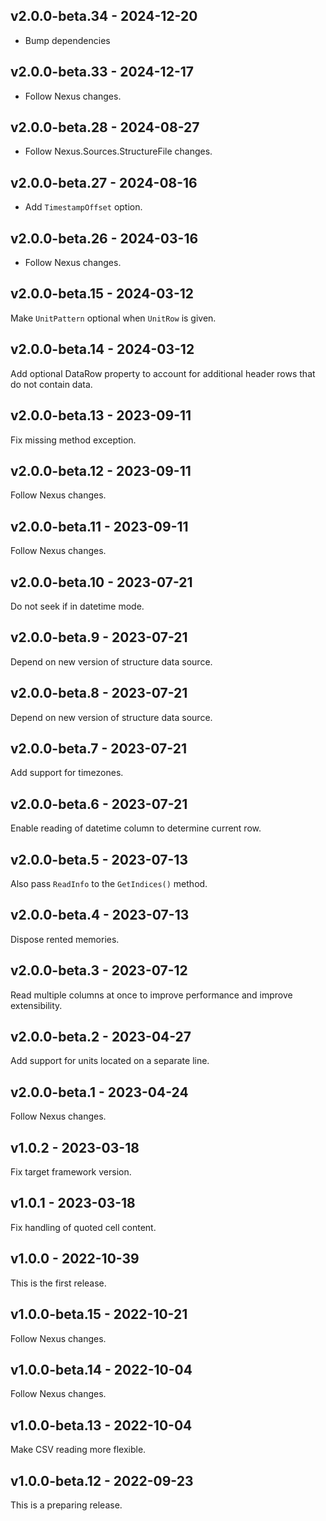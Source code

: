 ## v2.0.0-beta.34 - 2024-12-20

- Bump dependencies

## v2.0.0-beta.33 - 2024-12-17

- Follow Nexus changes.

## v2.0.0-beta.28 - 2024-08-27

- Follow Nexus.Sources.StructureFile changes.

## v2.0.0-beta.27 - 2024-08-16

- Add `TimestampOffset` option.

## v2.0.0-beta.26 - 2024-03-16

- Follow Nexus changes.

## v2.0.0-beta.15 - 2024-03-12

Make `UnitPattern` optional when `UnitRow` is given.

## v2.0.0-beta.14 - 2024-03-12

Add optional DataRow property to account for additional header rows that do not contain data.

## v2.0.0-beta.13 - 2023-09-11

Fix missing method exception.

## v2.0.0-beta.12 - 2023-09-11

Follow Nexus changes.

## v2.0.0-beta.11 - 2023-09-11

Follow Nexus changes.

## v2.0.0-beta.10 - 2023-07-21

Do not seek if in datetime mode.

## v2.0.0-beta.9 - 2023-07-21

Depend on new version of structure data source.

## v2.0.0-beta.8 - 2023-07-21

Depend on new version of structure data source.

## v2.0.0-beta.7 - 2023-07-21

Add support for timezones.

## v2.0.0-beta.6 - 2023-07-21

Enable reading of datetime column to determine current row.

## v2.0.0-beta.5 - 2023-07-13

Also pass `ReadInfo` to the `GetIndices()` method.

## v2.0.0-beta.4 - 2023-07-13

Dispose rented memories.

## v2.0.0-beta.3 - 2023-07-12

Read multiple columns at once to improve performance and improve extensibility.

## v2.0.0-beta.2 - 2023-04-27

Add support for units located on a separate line.

## v2.0.0-beta.1 - 2023-04-24

Follow Nexus changes.

## v1.0.2 - 2023-03-18

Fix target framework version.

## v1.0.1 - 2023-03-18

Fix handling of quoted cell content.

## v1.0.0 - 2022-10-39

This is the first release.

## v1.0.0-beta.15 - 2022-10-21

Follow Nexus changes.

## v1.0.0-beta.14 - 2022-10-04

Follow Nexus changes.

## v1.0.0-beta.13 - 2022-10-04

Make CSV reading more flexible.

## v1.0.0-beta.12 - 2022-09-23

This is a preparing release.